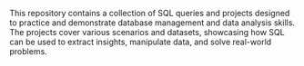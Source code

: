 This repository contains a collection of SQL queries and projects designed to practice and demonstrate database management and data analysis skills. The projects cover various scenarios and datasets, showcasing how SQL can be used to extract insights, manipulate data, and solve real-world problems.
